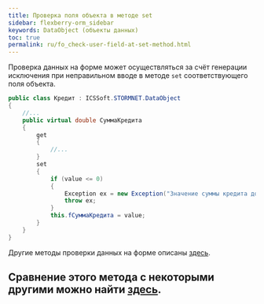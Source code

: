 ```yaml
---
title: Проверка поля объекта в методе set
sidebar: flexberry-orm_sidebar
keywords: DataObject (объекты данных)
toc: true
permalink: ru/fo_check-user-field-at-set-method.html
---
```

Проверка данных на форме может осуществляться за счёт генерации исключения при неправильном вводе в методе `set` соответствующего поля объекта.

```cs
public class Кредит : ICSSoft.STORMNET.DataObject
{
	//...
	public virtual double СуммаКредита
	{
		get
		{
			//...
		}
		set
		{
			if (value <= 0)
			{
				Exception ex = new Exception("Значение суммы кредита должно быть положительным!");
				throw ex; 
			}
			this.fСуммаКредита = value;
		}
	}
}
```

Другие методы проверки данных на форме описаны [здесь](edit-form-validation.html). 

Сравнение этого метода с некоторыми другими можно найти [здесь](check-form-field-during-edit.html).
----